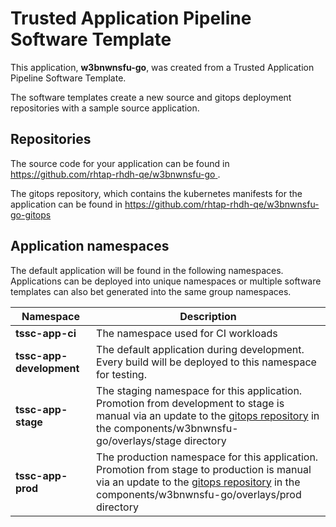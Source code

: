 # Trusted Application Pipeline Software Template

This application, **w3bnwnsfu-go**, was created from a Trusted Application Pipeline Software Template.

The software templates create a new source and gitops deployment repositories with a sample source application. 

## Repositories

The source code for your application can be found in [https://github.com/rhtap-rhdh-qe/w3bnwnsfu-go ](https://github.com/rhtap-rhdh-qe/w3bnwnsfu-go ).
 
The gitops repository, which contains the kubernetes manifests for the application can be found in 
[https://github.com/rhtap-rhdh-qe/w3bnwnsfu-go-gitops ](https://github.com/rhtap-rhdh-qe/w3bnwnsfu-go-gitops ) 

## Application namespaces 

The default application will be found in the following namespaces. Applications can be deployed into unique namespaces or multiple software templates can also bet generated into the same group namespaces.  

|  Namespace   |  Description   |  
| -------- | -------- |
| **tssc-app-ci** | The namespace used for CI workloads |
| **tssc-app-development** | The default application during development. Every build will be deployed to this namespace for testing. |
| **tssc-app-stage** | The staging namespace for this application. Promotion from development to stage is manual via an update to the [gitops repository](https://github.com/rhtap-rhdh-qe/w3bnwnsfu-go-gitops ) in the components/w3bnwnsfu-go/overlays/stage directory |
| **tssc-app-prod** | The production namespace for this application. Promotion from stage to production is manual via an update to the [gitops repository](https://github.com/rhtap-rhdh-qe/w3bnwnsfu-go-gitops ) in the components/w3bnwnsfu-go/overlays/prod directory |